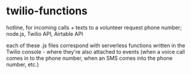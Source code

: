 # twilio-functions
hotline, for incoming calls + texts to a volunteer request phone number; node.js, Twilio API, Airtable API

each of these .js files correspond with serverless functions written in the Twilio console - where they're also attached to events (when a voice call comes in to the phone number, when an SMS comes into the phone number, etc.)
